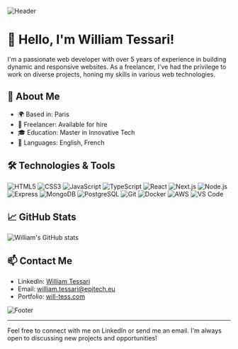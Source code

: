 ![Header](https://media.licdn.com/dms/image/D5612AQGvBSM9jA2xhg/article-cover_image-shrink_720_1280/0/1709555541428?e=1727913600&v=beta&t=RggiwS2B_iMqul5u7w52LfMB-CgLaqxjj6_Ev_9F3yE)

# 👋 Hello, I'm William Tessari!

I'm a passionate web developer with over 5 years of experience in building dynamic and responsive websites. As a freelancer, I've had the privilege to work on diverse projects, honing my skills in various web technologies.

## 🚀 About Me

- 🌍 Based in: Paris
- 💼 Freelancer: Available for hire
- 🎓 Education: Master in Innovative Tech
- 💬 Languages: English, French

## 🛠️ Technologies & Tools

![HTML5](https://img.shields.io/badge/-HTML5-E34F26?style=flat-square&logo=html5&logoColor=white)
![CSS3](https://img.shields.io/badge/-CSS3-1572B6?style=flat-square&logo=css3&logoColor=white)
![JavaScript](https://img.shields.io/badge/-JavaScript-F7DF1E?style=flat-square&logo=javascript&logoColor=black)
![TypeScript](https://img.shields.io/badge/-TypeScript-007ACC?style=flat-square&logo=typescript&logoColor=white)
![React](https://img.shields.io/badge/-React-61DAFB?style=flat-square&logo=react&logoColor=black)
![Next.js](https://img.shields.io/badge/-Next.js-000000?style=flat-square&logo=next-dot-js&logoColor=white)
![Node.js](https://img.shields.io/badge/-Node.js-339933?style=flat-square&logo=node-dot-js&logoColor=white)
![Express](https://img.shields.io/badge/-Express-000000?style=flat-square&logo=express&logoColor=white)
![MongoDB](https://img.shields.io/badge/-MongoDB-47A248?style=flat-square&logo=mongodb&logoColor=white)
![PostgreSQL](https://img.shields.io/badge/-PostgreSQL-336791?style=flat-square&logo=postgresql&logoColor=white)
![Git](https://img.shields.io/badge/-Git-F05032?style=flat-square&logo=git&logoColor=white)
![Docker](https://img.shields.io/badge/-Docker-2496ED?style=flat-square&logo=docker&logoColor=white)
![AWS](https://img.shields.io/badge/-AWS-232F3E?style=flat-square&logo=amazon-aws&logoColor=white)
![VS Code](https://img.shields.io/badge/-VS_Code-007ACC?style=flat-square&logo=visual-studio-code&logoColor=white)

## 📈 GitHub Stats

![William's GitHub stats](https://github-readme-stats.vercel.app/api?username=yourusername&show_icons=true&theme=radical)

## 📫 Contact Me

- LinkedIn: [William Tessari](https://www.linkedin.com/in/william-tessari-807313144)
- Email: william.tessari@epitech.eu
- Portfolio: [will-tess.com](https://will-tess.com)

![Footer](https://via.placeholder.com/800x100.png?text=Thank+You+for+Visiting+My+Profile)

---

Feel free to connect with me on LinkedIn or send me an email. I'm always open to discussing new projects and opportunities!


